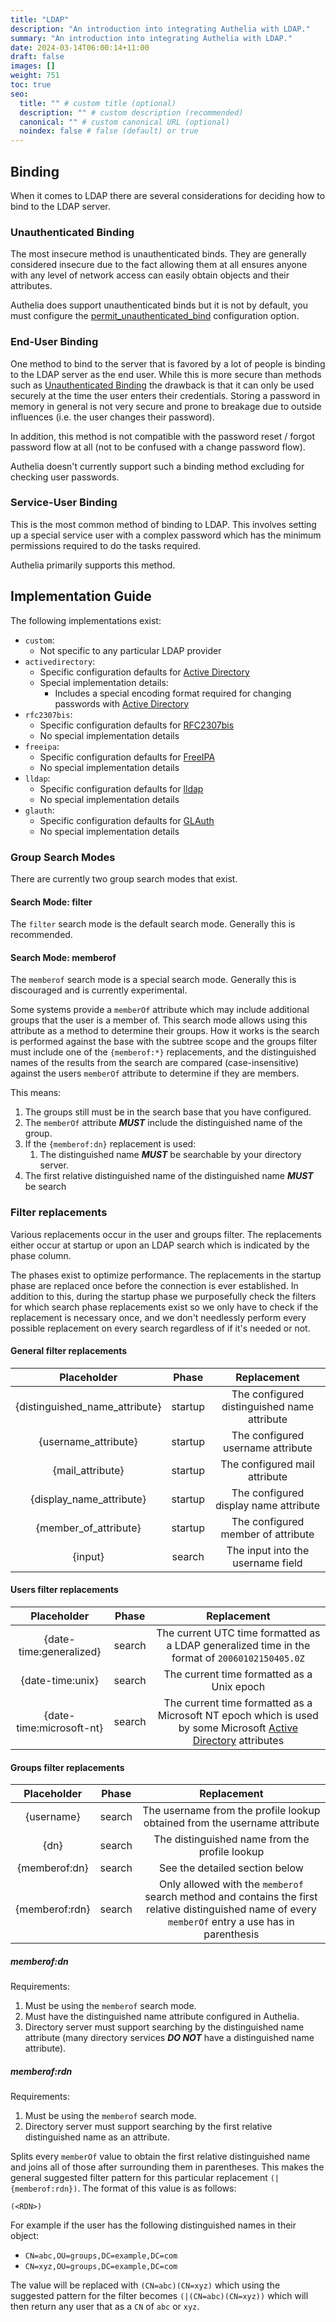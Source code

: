 ```yaml
---
title: "LDAP"
description: "An introduction into integrating Authelia with LDAP."
summary: "An introduction into integrating Authelia with LDAP."
date: 2024-03-14T06:00:14+11:00
draft: false
images: []
weight: 751
toc: true
seo:
  title: "" # custom title (optional)
  description: "" # custom description (recommended)
  canonical: "" # custom canonical URL (optional)
  noindex: false # false (default) or true
---
```



## Binding

When it comes to LDAP there are several considerations for deciding how to bind to the LDAP server.

### Unauthenticated Binding

The most insecure method is unauthenticated binds. They are generally considered insecure due to the fact allowing them
at all ensures anyone with any level of network access can easily obtain objects and their attributes.

Authelia does support unauthenticated binds but it is not by default, you must configure the
[permit_unauthenticated_bind](../../configuration/first-factor/ldap.md#permit_unauthenticated_bind) configuration
option.

### End-User Binding

One method to bind to the server that is favored by a lot of people is binding to the LDAP server as the end user. While
this is more secure than methods such as [Unauthenticated Binding](#unauthenticated-binding) the drawback is that it can
only be used securely at the time the user enters their credentials. Storing a password in memory in general is not very
secure and prone to breakage due to outside influences (i.e. the user changes their password).

In addition, this method is not compatible with the password reset / forgot password flow at all (not to be confused
with a change password flow).

Authelia doesn't currently support such a binding method excluding for checking user passwords.

### Service-User Binding

This is the most common method of binding to LDAP. This involves setting up a special service user with a complex
password which has the minimum permissions required to do the tasks required.

Authelia primarily supports this method.

## Implementation Guide

The following implementations exist:

- `custom`:
  - Not specific to any particular LDAP provider
- `activedirectory`:
  - Specific configuration defaults for [Active Directory]
  - Special implementation details:
    - Includes a special encoding format required for changing passwords with [Active Directory]
- `rfc2307bis`:
  - Specific configuration defaults for [RFC2307bis]
  - No special implementation details
- `freeipa`:
  - Specific configuration defaults for [FreeIPA]
  - No special implementation details
- `lldap`:
  - Specific configuration defaults for [lldap]
  - No special implementation details
- `glauth`:
  - Specific configuration defaults for [GLAuth]
  - No special implementation details

### Group Search Modes

There are currently two group search modes that exist.

#### Search Mode: filter

The `filter` search mode is the default search mode. Generally this is recommended.

#### Search Mode: memberof

The `memberof` search mode is a special search mode. Generally this is discouraged and is currently experimental.

Some systems provide a `memberOf` attribute which may include additional groups that the user is a member of. This
search mode allows using this attribute as a method to determine their groups. How it works is the search is performed
against the base with the subtree scope and the groups filter must include one of the `{memberof:*}` replacements, and
the distinguished names of the results from the search are compared (case-insensitive) against the users `memberOf`
attribute to determine if they are members.

This means:

1. The groups still must be in the search base that you have configured.
2. The `memberOf` attribute *__MUST__* include the distinguished name of the group.
3. If the `{memberof:dn}` replacement is used:
    1. The distinguished name *__MUST__* be searchable by your directory server.
4. The first relative distinguished name of the distinguished name *__MUST__* be search

### Filter replacements

Various replacements occur in the user and groups filter. The replacements either occur at startup or upon an LDAP
search which is indicated by the phase column.

The phases exist to optimize performance. The replacements in the startup phase are replaced once before the connection
is ever established. In addition to this, during the startup phase we purposefully check the filters for which search
phase replacements exist so we only have to check if the replacement is necessary once, and we don't needlessly perform
every possible replacement on every search regardless of if it's needed or not.

#### General filter replacements

|          Placeholder           |  Phase  |                 Replacement                 |
|:------------------------------:|:-------:|:-------------------------------------------:|
| {distinguished_name_attribute} | startup | The configured distinguished name attribute |
|      {username_attribute}      | startup |      The configured username attribute      |
|        {mail_attribute}        | startup |        The configured mail attribute        |
|    {display_name_attribute}    | startup |    The configured display name attribute    |
|     {member_of_attribute}      | startup |     The configured member of attribute      |
|            {input}             | search  |      The input into the username field      |

#### Users filter replacements

|          Placeholder           |  Phase  |                                                   Replacement                                                    |
|:------------------------------:|:-------:|:----------------------------------------------------------------------------------------------------------------:|
|    {date-time:generalized}     | search  |          The current UTC time formatted as a LDAP generalized time in the format of `20060102150405.0Z`          |
|        {date-time:unix}        | search  |                                    The current time formatted as a Unix epoch                                    |
|    {date-time:microsoft-nt}    | search  | The current time formatted as a Microsoft NT epoch which is used by some Microsoft [Active Directory] attributes |

#### Groups filter replacements

|  Placeholder   | Phase  |                                                                     Replacement                                                                      |
|:--------------:|:------:|:----------------------------------------------------------------------------------------------------------------------------------------------------:|
|   {username}   | search |                                      The username from the profile lookup obtained from the username attribute                                       |
|      {dn}      | search |                                                    The distinguished name from the profile lookup                                                    |
| {memberof:dn}  | search |                                                            See the detailed section below                                                            |
| {memberof:rdn} | search | Only allowed with the `memberof` search method and contains the first relative distinguished name of every `memberOf` entry a use has in parenthesis |

##### memberof:dn

Requirements:

1. Must be using the `memberof` search mode.
2. Must have the distinguished name attribute configured in Authelia.
3. Directory server must support searching by the distinguished name attribute (many directory services *__DO NOT__*
   have a distinguished name attribute).

##### memberof:rdn

Requirements:

1. Must be using the `memberof` search mode.
2. Directory server must support searching by the first relative distinguished name as an attribute.

Splits every `memberOf` value to obtain the first relative distinguished name and joins all of those after surrounding
them in parentheses. This makes the general suggested filter pattern for this particular replacement
`(|{memberof:rdn})`. The format of this value is as follows:

```text
(<RDN>)
```

For example if the user has the following distinguished names in their object:

- `CN=abc,OU=groups,DC=example,DC=com`
- `CN=xyz,OU=groups,DC=example,DC=com`

The value will be replaced with `(CN=abc)(CN=xyz)` which using the suggested pattern for the filter becomes
`(|(CN=abc)(CN=xyz))` which will then return any user that as a `CN` of `abc` or `xyz`.

[Active Directory]: https://learn.microsoft.com/en-us/windows-server/identity/ad-ds/active-directory-domain-services
[FreeIPA]: https://www.freeipa.org/
[lldap]: https://github.com/lldap/lldap
[GLAuth]: https://glauth.github.io/
[RFC2307bis]: https://datatracker.ietf.org/doc/html/draft-howard-rfc2307bis-02
